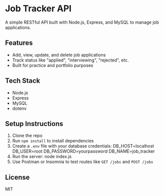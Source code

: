 # Job Tracker API

A simple RESTful API built with Node.js, Express, and MySQL to manage job applications.

## Features

- Add, view, update, and delete job applications
- Track status like "applied", "interviewing", "rejected", etc.
- Built for practice and portfolio purposes

## Tech Stack

- Node.js
- Express
- MySQL
- dotenv

## Setup Instructions

1. Clone the repo
2. Run `npm install` to install dependencies
3. Create a `.env` file with your database credentials:
    DB_HOST=localhost
    DB_USER=root
    DB_PASSWORD=yourpassword
    DB_NAME=job_tracker
4. Run the server:
    node index.js
5. Use Postman or Insomnia to test routes like `GET /jobs` and `POST /jobs`

## License

MIT
